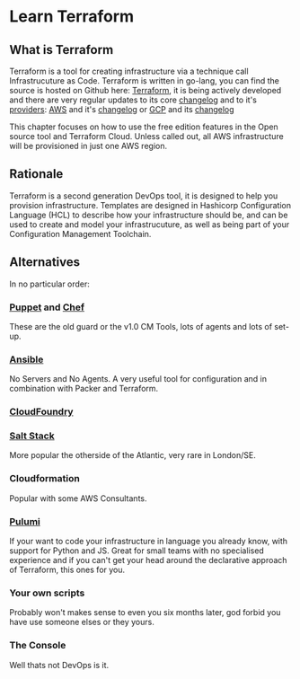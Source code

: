 # Learn Terraform

## What is Terraform

Terraform is a tool for creating infrastructure via a technique call Infrastrucuture as Code. Terraform is written in go-lang, you can find the source is hosted on Github here:
[Terraform](https://github.com/hashicorp/terraform), it is being actively developed and there are very regular updates to its core [changelog](https://github.com/hashicorp/terraform/blob/master/CHANGELOG.md)
and to it's [providers](https://github.com/terraform-providers):
[AWS](https://github.com/terraform-providers/terraform-provider-aws) and it's
[changelog](https://github.com/terraform-providers/terraform-provider-aws/blob/master/CHANGELOG.md)
or
[GCP](https://github.com/terraform-providers/terraform-provider-google) and its
[changelog](https://github.com/terraform-providers/terraform-provider-google/blob/master/CHANGELOG.md)

This chapter focuses on how to use the free edition features in the Open source tool and Terraform Cloud.
Unless called out, all AWS infrastructure will be provisioned in just one AWS region.

## Rationale

Terraform is a second generation DevOps tool, it is designed to help you provision infrastructure.
Templates are designed in Hashicorp Configuration Language (HCL) to describe how your infrastructure should be, and can be used to create and model your infrastrucuture, as well as being part of your Configuration Management Toolchain.

## Alternatives

In no particular order:

### [Puppet](https://puppet.com/) and [Chef](https://www.chef.io/)

These are the old guard or the v1.0 CM Tools, lots of agents and lots of set-up.

### [Ansible](https://www.ansible.com/)

No Servers and No Agents. A very useful tool for configuration and in combination with Packer and Terraform.

### [CloudFoundry](https://www.cloudfoundry.org/)

### [Salt Stack](https://www.saltstack.com/)

More popular the otherside of the Atlantic, very rare in London/SE.

### Cloudformation

Popular with some AWS Consultants.

### [Pulumi](https://www.pulumi.com/)

If your want to code your infrastructure in language you already know, with support for Python and JS. Great for small teams with no specialised experience and if you can't get your head around the declarative approach of Terraform, this ones for you.

### Your own scripts

Probably won't makes sense to even you six months later, god forbid you have use someone elses or they yours.

### The Console

Well thats not DevOps is it.
